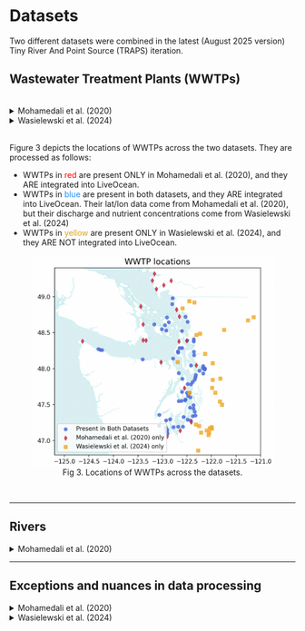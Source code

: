 # Datasets

Two different datasets were combined in the latest (August 2025 version) Tiny River And Point Source (TRAPS) iteration.


## Wastewater Treatment Plants (WWTPs)

</br>

<details><summary>Mohamedali et al. (2020)</summary>

[**Data source**](https://fortress.wa.gov/ecy/ezshare/EAP/SalishSea/SalishSeaModelBoundingScenarios.html)

*Note that LiveOcean uses the October 2020 version of these data. A new June 2025 verson was developed by Ecology, but it is not used in LiveOcean.*

- **Dataset Description**: Monthly point source discharge, nutrient loads, temperature for WWTPs (n=89) and industrial facilities (n=10) discharging to both US and Canadian marine waters. Developed by Washington State Department of Ecology for input to the Salish Sea Model.
- **Dataset Timespan**: January 1999 - July 2017
- **LiveOcean Handling**:
    - Industrial facitlies are omitted from the LiveOcean integration.
    - All WWTPs from this dataset are included in LiveOcean
    - WWTP discharge and nutrient concentrations are updated to values from Wasielewski et al. (2024), if available.

Figure 1 depicts locations of all point sources in Mohamedali et al. (2020), and the mean annual dissolved inorganic nitrogen (DIN) load of each source type.

<p style="text-align:center;"><img src="figures/moh20_all_loads_comparison.png" width="430"/><br>Fig 1. Top panel: locations of WWTPs and industrial facilities in the Mohamedali et al. (2020) dataset. Bottom panel: climatology nutrient load profiles for the sum of each type of facilitiy (e.g., pink is the climatology for the sum of all WWTPs).</p><br>

</details>

<details><summary>Wasielewski et al. (2024)</summary>

[**Data source**](https://www.sciencebase.gov/catalog/item/64762b37d34e4e58932d9d81)

- **Dataset Description**: Monthly point source nutrient discharge for WWTPs (n=97), industrial facilities (n=20), and fish hatcheries (n=47) discharging to Washington state watersheds. Developed by Washington State Department of Ecology and United States Geological Survey for input to a SPARROW watershed model.
- **Dataset Timespan**: January 2005 - December 2020
- **LiveOcean Handling**:
    - Industrial facitlies and fish hatcheries are omitted from the LiveOcean integration.
    - WWTPs are only incorporated into LiveOcean if the WWTp is also present in the Mohamedali et al. (2020) dataset. Any WWTP present in Wasielewski et al. (2024), but not Mohamedali et al. (2020), is omitted from LiveOcean.

Figure 2 depicts locations of all point sources in Wasielewski et al. (2024), and the mean annual total nitrogen (TN) load of each source type.
    
<p style="text-align:center;"><img src="figures/was24_all_loads_comparison.png" width="430"/><br>Fig 2. Top panel: locations of WWTPs, industrial facilities, and fish hatcheries in the Wasielewski et al. (2024) dataset. Bottom panel: climatology nutrient load profiles for the sum of each type of facilitiy (e.g., pink is the climatology for the sum of all WWTPs).</p><br>

</details>

<br>

Figure 3 depicts the locations of WWTPs across the two datasets. They are processed as follows:
- WWTPs in <span style="color:red">red</span> are present ONLY in Mohamedali et al. (2020), and they ARE integrated into LiveOcean.
- WWTPs in <span style="color:dodgerblue">blue</span> are present in both datasets, and they ARE integrated into LiveOcean. Their lat/lon data come from Mohamedali et al. (2020), but their discharge and nutrient concentrations come from Wasielewski et al. (2024)
- WWTPs in <span style="color:goldenrod">yellow</span> are present ONLY in Wasielewski et al. (2024), and they ARE NOT integrated into LiveOcean.

<p style="text-align:center;"><img src="figures/wwtp_locations.png" width="430"/><br>Fig 3. Locations of WWTPs across the datasets.</p><br>

---
## Rivers

<details><summary>Mohamedali et al. (2020)</summary>

[**Data source**](https://fortress.wa.gov/ecy/ezshare/EAP/SalishSea/SalishSeaModelBoundingScenarios.html)

*Again, note that LiveOcean uses the October 2020 version of these data. A new June 2025 verson was developed by Ecology, but it is not used in LiveOcean.*

- **Dataset Description**: Daily discharge, nutrient loads, temperature for rivers (n=161) discharging to both US and Canadian marine waters. Developed by Washington State Department of Ecology for input to the Salish Sea Model.
- **Dataset Timespan**: January 1999 - July 2017
- **LiveOcean Handling**:
    - Forty-five large rivers were already pre-existing in older versions of LiveOcean. Only data flow data for the tiny rivers are added to LiveOcean from this dataset.

Figure 4 depicts locations of all rivers in Mohamedali et al. (2020), and the mean annual dissolved inorganic nitrogen (DIN) load of each source type.

<p style="text-align:center;"><img src="figures/moh20_all_rivers.png" width="430"/><br>Fig 4. Top panel: locations of rivers in the Mohamedali et al. (2020) dataset. Bottom panel: climatology nutrient load profiles for the sum of all rivers.</p><br>

</details>


---
## Exceptions and nuances in data processing

<details><summary>Mohamedali et al. (2020)</summary>

- omitted industrial facilities
    - BP Cherry Point
    - Conoco Phillips
    - Intalco
    - Kimberly_Clark
    - Nippon Paper
    - Port Townsend Paper
    - Shell Oil
    - Tesoro
    - US Oil & Refining
    - West Rock
- omitted WWTPs that are also listed in Wasielewski et al. (2024)
    - which are listed in LO_data/trapsD01/wwtp_names.xlsx
- river lat/lon are averaged because some river mouths are split across two grid cells in SSM.

</details>

<details><summary>Wasielewski et al. (2024)</summary>

- omitted industrial facilities
- omitted fish hatcheries
- omitted WWTPs that are NOT also listed in Mohamedali et al. (2020)
- Used lat/lon locations from Mohamedali et al. (2020)
    - Names of the same WWTP in both datasets are listed in LO_data/trapsD01/wwtp_names.xlsx
    - Special cases where Wasielewski et al. (2024) used the same name for two different WWTPs:
        - 'Everett Water Pollution Control Facility'
            - ID=WA0024490_Gardner corresponds to Moh20's 'OF-100'
            - ID=WA0024490_Snohomish corresponds to Moh20's 'Everett Snohomish'
        - 'OAK HARBOR STP':
            - ID=WA0020567-001 corresponds to Moh20's 'Oak Harbor RBC', which we omit anyways because it stopped operating in 2010
            - ID=WA0020567-002 corresponds to Moh20's 'Oak Harbor Lagoon'
        <p style="text-align:center;"><img src="figures/everett_and_oakharbor.png" width="430"/><br></p><br>

- This dataset has flow, nitrate, and ammonium data. but not temp, DO, TIC, and alkalinity
    - used climatology of these variables from Mohamedali et al. (2020) WWTPs as inputs for these WWTPs
        - note that all WWTPs in Mohamedali et al. (2020) uses the same values for all of these variables.
        - was careful about leap years and non-leap years
- Special case WWTPs:
    - removed Oak Harbor STP (WA0020567-001), which stopped operating in 2010
    - removed Lake Stevens Sewer Disctric (WA0020893-thru2012) and later combined flows with the newer Lake Stevens WWTP
    <p style="text-align:center;"><img src="figures/lake_stevens_handling.png" width="430"/><br></p><br>

    - padded end of Port Gamble WWTP (WA0022292) with zeros, because it was [decommisioned in 2017](https://ecology.wa.gov/blog/june-2017/around-the-sound-ongoing-and-future-restoration-r#:~:text=Decommissioning%20of%20the%20Port%20Gamble,be%20finished%20by%20March%202018.)

</details>

